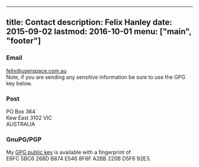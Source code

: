 
---
title: Contact
description: Felix Hanley
date: 2015-09-02
lastmod: 2016-10-01
menu: ["main", "footer"]
---

### Email

[felix@userspace.com.au](mailto:felix@userspace.com.au)  
Note, if you are sending any sensitive information be sure to use the GPG key below.

### Post

PO Box 364  
Kew East 3102 VIC  
AUSTRALIA

### GnuPG/PGP

My [GPG public
key](https://sks-keyservers.net/pks/lookup?op=get&search=0xB6F229D77E20D10B) is
available with a fingerprint of  
E6FC&nbsp;5BC6&nbsp;268D&nbsp;B874&nbsp;E546 8F6F&nbsp;A2BB&nbsp;220B&nbsp;D5F6&nbsp;92E3.
